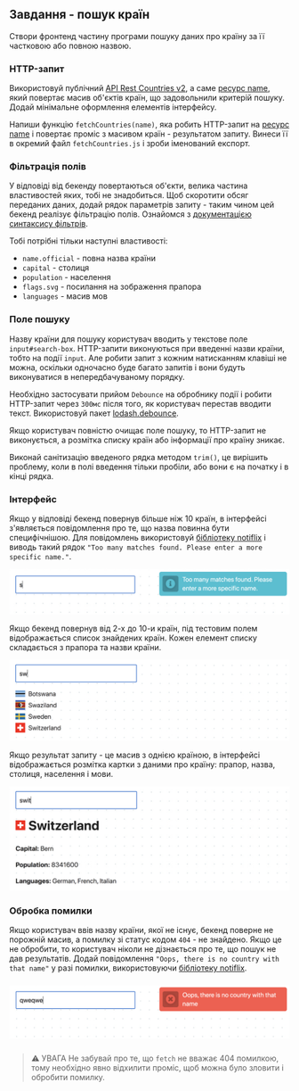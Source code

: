 ## Завдання - пошук країн

Створи фронтенд частину програми пошуку даних про країну за її частковою або повною назвою. 

### HTTP-запит

Використовуй публічний [API Rest Countries v2](https://restcountries.com/), а саме [ресурс name](https://restcountries.com/#api-endpoints-v3-name), який повертає масив об'єктів країн, що задовольнили критерій пошуку. Додай мінімальне оформлення елементів інтерфейсу.

Напиши функцію `fetchCountries(name)`, яка робить HTTP-запит на [ресурс name](https://restcountries.com/#api-endpoints-v3-name) і повертає проміс з масивом країн - результатом запиту. Винеси її в окремий файл `fetchCountries.js` і зроби іменований експорт.

### Фільтрація полів

У відповіді від бекенду повертаються об'єкти, велика частина властивостей яких, тобі не знадобиться. Щоб скоротити обсяг переданих даних, додай рядок параметрів запиту - таким чином цей бекенд реалізує фільтрацію полів. Ознайомся з [документацією синтаксису фільтрів](https://restcountries.com/#filter-response).

Тобі потрібні тільки наступні властивості:

- `name.official` - повна назва країни
- `capital` - столиця
- `population` - населення
- `flags.svg` - посилання на зображення прапора
- `languages` - масив мов

### Поле пошуку

Назву країни для пошуку користувач вводить у текстове поле `input#search-box`. HTTP-запити виконуються при введенні назви країни, тобто на події `input`. Але робити запит з кожним натисканням клавіші не можна, оскільки одночасно буде багато запитів і вони будуть виконуватися в непередбачуваному порядку.

Необхідно застосувати прийом `Debounce` на обробнику події і робити HTTP-запит через `300мс` після того, як користувач перестав вводити текст. Використовуй пакет [lodash.debounce](https://www.npmjs.com/package/lodash.debounce).

Якщо користувач повністю очищає поле пошуку, то HTTP-запит не виконується, а розмітка списку країн або інформації про країну зникає.

Виконай санітизацію введеного рядка методом `trim()`, це вирішить проблему, коли в полі введення тільки пробіли, або вони є на початку і в кінці рядка.

### Інтерфейс

Якщо у відповіді бекенд повернув більше ніж 10 країн, в інтерфейсі з'являється повідомлення про те, що назва повинна бути специфічнішою. Для повідомлень використовуй [бібліотеку notiflix](https://github.com/notiflix/Notiflix#readme) і виводь такий рядок `"Too many matches found. Please enter a more specific name."`.

![too-many-matches](https://raw.githubusercontent.com/goitacademy/javascript-homework/main/v2/10/preview/too-many-matches.png)

Якщо бекенд повернув від 2-х до 10-и країн, під тестовим полем відображається список знайдених країн. Кожен елемент списку складається з прапора та назви країни.

![country-list](https://raw.githubusercontent.com/goitacademy/javascript-homework/main/v2/10/preview/country-list.png)

Якщо результат запиту - це масив з однією країною, в інтерфейсі відображається розмітка картки з даними про країну: прапор, назва, столиця, населення і мови.

![country-info](https://raw.githubusercontent.com/goitacademy/javascript-homework/main/v2/10/preview/country-info.png)

### Обробка помилки

Якщо користувач ввів назву країни, якої не існує, бекенд поверне не порожній масив, а помилку зі статус кодом `404` - не знайдено. Якщо це не обробити, то користувач ніколи не дізнається про те, що пошук не дав результатів. Додай повідомлення `"Oops, there is no country with that name"` у разі помилки, використовуючи [бібліотеку notiflix](https://github.com/notiflix/Notiflix#readme).

###
![error](https://raw.githubusercontent.com/goitacademy/javascript-homework/main/v2/10/preview/error-alert.png)
###
> ⚠️ УВАГА
> Не забувай про те, що `fetch` не вважає 404 помилкою, тому необхідно явно відхилити проміс, щоб можна було зловити і обробити помилку.
